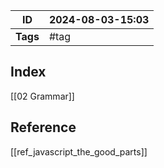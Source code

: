 | ID       | 2024-08-03-15:03 |
| -------- | ---------------- |
| **Tags** | #tag             |
## Index
[[02 Grammar]]

## Reference
[[ref_javascript_the_good_parts]]